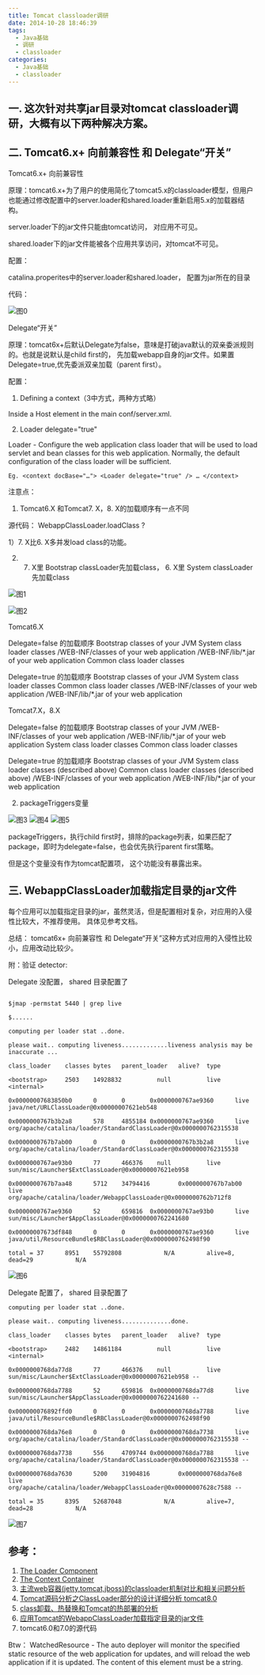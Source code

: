 ```yaml
---
title: Tomcat classloader调研
date: 2014-10-28 18:46:39
tags:
  - Java基础
  - 调研
  - classloader
categories: 
  - Java基础
  - classloader   
---
```


## 一. 这次针对共享jar目录对tomcat classloader调研，大概有以下两种解决方案。
<!-- more -->

## 二. Tomcat6.x+ 向前兼容性 和 Delegate“开关”

Tomcat6.x+ 向前兼容性

原理：tomcat6.x+为了用户的使用简化了tomcat5.x的classloader模型，但用户也能通过修改配置中的server.loader和shared.loader重新启用5.x的加载器结构。

server.loader下的jar文件只能由tomcat访问， 对应用不可见。

shared.loader下的jar文件能被各个应用共享访问，对tomcat不可见。

配置：

catalina.properites中的server.loader和shared.loader， 配置为jar所在的目录

代码：

![图0](http://www6v.github.io/www6vHome/tomcatClassloader/tomcat%20classloader_clip_image002.jpg "图0")

Delegate“开关”

原理：tomcat6x+后默认Delegate为false，意味是打破java默认的双亲委派规则的。也就是说默认是child first的， 先加载webapp自身的jar文件。如果置Delegate=true,优先委派双亲加载（parent first）。

配置：

1. Defining a context（3中方式，两种方式略）

Inside a Host element in the main conf/server.xml.

2. Loader delegate="true" 

Loader - Configure the web application class loader that will be used to load servlet and bean classes for this web application. Normally, the default configuration of the class loader will be sufficient.
```
Eg. <context docBase="…"> <Loader delegate="true" /> … </context>
```
注意点：

1. Tomcat6.X 和Tomcat7. X，8. X的加载顺序有一点不同

源代码： WebappClassLoader.loadClass ?

1）7. X比6. X多并发load class的功能。

2) 7. X里 Bootstrap classLoader先加载class， 6. X里 System classLoader先加载class

![图1](http://www6v.github.io/www6vHome/tomcatClassloader/tomcat%20classloader_clip_image004.jpg "图1")

![图2](http://www6v.github.io/www6vHome/tomcatClassloader/tomcat%20classloader_clip_image006.jpg "图2")

Tomcat6.X

Delegate=false 的加载顺序
Bootstrap classes of your JVM
System class loader classes
/WEB-INF/classes of your web application
/WEB-INF/lib/*.jar of your web application
Common class loader classes


Delegate=true 的加载顺序
Bootstrap classes of your JVM
System class loader classes
Common class loader classes
/WEB-INF/classes of your web application
/WEB-INF/lib/*.jar of your web application


Tomcat7.X，8.X

Delegate=false 的加载顺序
Bootstrap classes of your JVM
/WEB-INF/classes of your web application
/WEB-INF/lib/*.jar of your web application
System class loader classes
Common class loader classes


Delegate=true 的加载顺序
Bootstrap classes of your JVM
System class loader classes (described above)
Common class loader classes (described above)
/WEB-INF/classes of your web application
/WEB-INF/lib/*.jar of your web application


2. packageTriggers变量

![图3](http://www6v.github.io/www6vHome/tomcatClassloader/tomcat%20classloader_clip_image008.jpg "图3")
![图4](http://www6v.github.io/www6vHome/tomcatClassloader/tomcat%20classloader_clip_image009.png "图4")
![图5](http://www6v.github.io/www6vHome/tomcatClassloader/tomcat%20classloader_clip_image011.jpg "图5")

packageTriggers，执行child first时，排除的package列表，如果匹配了package，即时为delegate=false，也会优先执行parent first策略。

但是这个变量没有作为tomcat配置项， 这个功能没有暴露出来。

 

## 三. WebappClassLoader加载指定目录的jar文件

每个应用可以加载指定目录的jar，虽然灵活，但是配置相对复杂，对应用的入侵性比较大，不推荐使用。 具体见参考文档。

总结： tomcat6x+ 向前兼容性 和 Delegate“开关”这种方式对应用的入侵性比较小，应用改动比较少。

 

附：验证 detector:

Delegate 没配置， shared 目录配置了
```

$jmap -permstat 5440 | grep live

$......

computing per loader stat ..done.

please wait.. computing liveness.............liveness analysis may be inaccurate ...

class_loader    classes bytes   parent_loader   alive?  type

<bootstrap>     2503    14928832          null          live    <internal>

0x00000007683850b0      0       0       0x0000000767ae9360      live    java/net/URLClassLoader@0x00000007621eb548

0x0000000767b3b2a8      578     4855184 0x0000000767ae9360      live    org/apache/catalina/loader/StandardClassLoader@0x0000000762315538

0x0000000767b7ab00      0       0       0x0000000767b3b2a8      live    org/apache/catalina/loader/StandardClassLoader@0x0000000762315538

0x0000000767ae93b0      77      466376    null          live    sun/misc/Launcher$ExtClassLoader@0x00000007621eb958

0x0000000767b7aa48      5712    34794416        0x0000000767b7ab00      live    org/apache/catalina/loader/WebappClassLoader@0x0000000762b712f8

0x0000000767ae9360      52      659816  0x0000000767ae93b0      live    sun/misc/Launcher$AppClassLoader@0x0000000762241680

0x00000007673df848      0       0       0x0000000767ae9360      live    java/util/ResourceBundle$RBClassLoader@0x0000000762498f90

total = 37      8951    55792808            N/A         alive=8, dead=29            N/A
```
 

![图6](http://www6v.github.io/www6vHome/tomcatClassloader/tomcatClassloader_clip_image002_0000.jpg "图6")


Delegate 配置了， shared 目录配置了
```
computing per loader stat ..done.

please wait.. computing liveness..............done.

class_loader    classes bytes   parent_loader   alive?  type

<bootstrap>     2482    14861184          null          live    <internal>

0x0000000768da77d8      77      466376    null          live    sun/misc/Launcher$ExtClassLoader@0x00000007621eb958 --

0x0000000768da7788      52      659816  0x0000000768da77d8      live    sun/misc/Launcher$AppClassLoader@0x0000000762241680 --

0x000000076892ffd0      0       0       0x0000000768da7788      live    java/util/ResourceBundle$RBClassLoader@0x0000000762498f90

0x0000000768da76e8      0       0       0x0000000768da7738      live    org/apache/catalina/loader/StandardClassLoader@0x0000000762315538 --

0x0000000768da7738      556     4709744 0x0000000768da7788      live    org/apache/catalina/loader/StandardClassLoader@0x0000000762315538 --

0x0000000768da7630      5200    31904816        0x0000000768da76e8      live    org/apache/catalina/loader/WebappClassLoader@0x00000007628c7588 --

total = 35      8395    52687048            N/A         alive=7, dead=28            N/A
```
 
![图7](http://www6v.github.io/www6vHome/tomcatClassloader/tomcatClassloader_clip_image004.jpg "图7")

## 参考： 
1. [The Loader Component](http://tomcat.apache.org/tomcat-6.0-doc/config/loader.html)
2. [The Context Container](http://tomcat.apache.org/tomcat-7.0-doc/config/context.html)
3. [主流web容器(jetty,tomcat,jboss)的classloader机制对比和相关问题分析](http://agapple.iteye.com/blog/826661)
4. [Tomcat源码分析之ClassLoader部分的设计详细分析 tomcat8.0](http://blog.csdn.net/fjslovejhl/article/details/21328347) 
5. [class卸载、热替换和Tomcat的热部署的分析](http://www.blogjava.net/heavensay/archive/2012/11/07/389685.html)  
6. [应用Tomcat的WebappClassLoader加载指定目录的jar文件](http://dncsoft.iteye.com/blog/336871)  
7. tomcat6.0和7.0的源代码

 
Btw： WatchedResource - The auto deployer will monitor the specified static resource of the web application for updates, and will reload the web application if it is updated. The content of this element must be a string.

 




